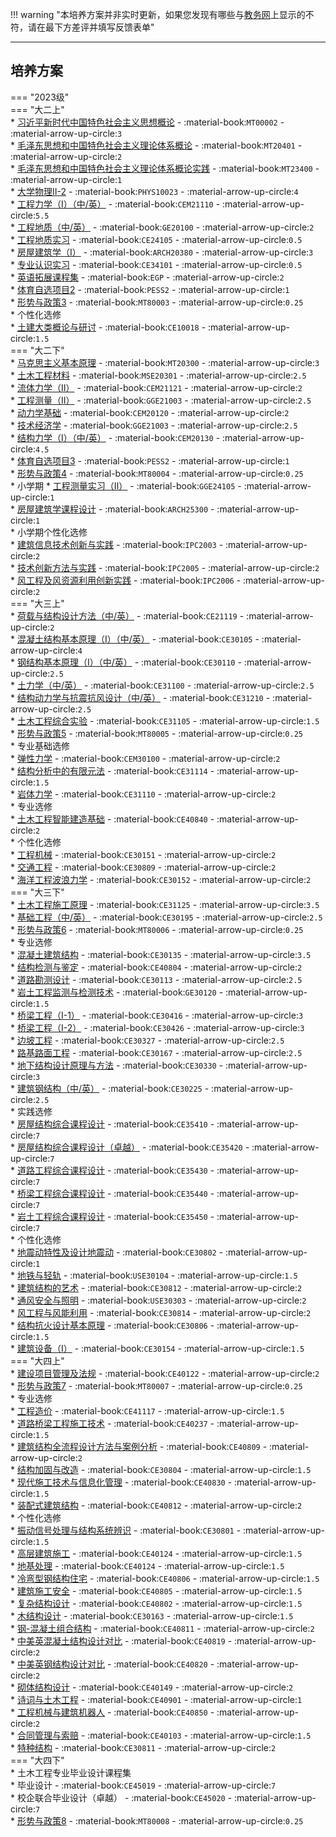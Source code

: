 !!! warning "本培养方案并非实时更新，如果您发现有哪些与[教务网](https://my.cqu.edu.cn)上显示的不符，请在最下方差评并填写反馈表单"

---

## 培养方案  

=== "2023级"  
    === "大二上"  
        * [习近平新时代中国特色社会主义思想概论](../../../课程/习近平新时代中国特色社会主义思想概论.md) - :material-book:`MT00002` - :material-arrow-up-circle:`3`  
        * [毛泽东思想和中国特色社会主义理论体系概论](../../../课程/毛泽东思想和中国特色社会主义理论体系概论.md) - :material-book:`MT20401` - :material-arrow-up-circle:`2`  
        * [毛泽东思想和中国特色社会主义理论体系概论实践](../../../课程/毛泽东思想和中国特色社会主义理论体系概论实践.md) - :material-book:`MT23400` - :material-arrow-up-circle:`1`  
        * [大学物理Ⅱ-2](../../../课程/大学物理.md) - :material-book:`PHYS10023` - :material-arrow-up-circle:`4`  
        * [工程力学（I）（中/英）](../../../课程/工程力学.md) - :material-book:`CEM21110` - :material-arrow-up-circle:`5.5`  
        * [工程地质（中/英）](../../../课程/工程地质.md) - :material-book:`GE20100` - :material-arrow-up-circle:`2`  
        * [工程地质实习](../../../课程/工程地质实习.md) - :material-book:`CE24105` - :material-arrow-up-circle:`0.5`  
        * [房屋建筑学（Ⅰ）](../../../课程/房屋建筑学.md) - :material-book:`ARCH20380` - :material-arrow-up-circle:`3`  
        * [专业认识实习](../../../课程/专业认识实习.md) - :material-book:`CE34101` - :material-arrow-up-circle:`0.5`  
        * [英语拓展课程集](../../../课程/英语.md) - :material-book:`EGP` - :material-arrow-up-circle:`2`  
        * [体育自选项目2](../../../课程/体育/index.md) - :material-book:`PESS2` - :material-arrow-up-circle:`1`  
        * [形势与政策3](../../../课程/形势与政策.md) - :material-book:`MT80003` - :material-arrow-up-circle:`0.25`  
        * 个性化选修  
            * [土建大类概论与研讨](../../../课程/土建大类概论与研讨.md) - :material-book:`CE10018` - :material-arrow-up-circle:`1.5`  
    === "大二下"  
        * [马克思主义基本原理](../../../课程/马克思主义基本原理.md) - :material-book:`MT20300` - :material-arrow-up-circle:`3`  
        * [土木工程材料](../../../课程/土木工程材料.md) - :material-book:`MSE20301` - :material-arrow-up-circle:`2.5`  
        * [流体力学（Ⅱ）](../../../课程/流体力学.md) - :material-book:`CEM21121` - :material-arrow-up-circle:`2`  
        * [工程测量（Ⅱ）](../../../课程/工程测量.md) - :material-book:`GGE21003` - :material-arrow-up-circle:`2.5`  
        * [动力学基础](../../../课程/动力学基础.md) - :material-book:`CEM20120` - :material-arrow-up-circle:`2`  
        * [技术经济学](../../../课程/技术经济学.md) - :material-book:`GGE21003` - :material-arrow-up-circle:`2.5`  
        * [结构力学（I）（中/英）](../../../课程/结构力学.md) - :material-book:`CEM20130` - :material-arrow-up-circle:`4.5`  
        * [体育自选项目3](../../../课程/体育/index.md) - :material-book:`PESS2` - :material-arrow-up-circle:`1`  
        * [形势与政策4](../../../课程/形势与政策.md) - :material-book:`MT80004` - :material-arrow-up-circle:`0.25`  
        * 小学期
            * [工程测量实习（Ⅱ）](../../../课程/工程测量实习.md) - :material-book:`GGE24105` - :material-arrow-up-circle:`1`  
            * [房屋建筑学课程设计](../../../课程/房屋建筑学课程设计.md) - :material-book:`ARCH25300` - :material-arrow-up-circle:`1`  
        * 小学期个性化选修  
            * [建筑信息技术创新与实践](../../../课程/建筑信息技术创新与实践.md) - :material-book:`IPC2003` - :material-arrow-up-circle:`2`  
            * [技术创新方法与实践](../../../课程/技术创新方法与实践.md) - :material-book:`IPC2005` - :material-arrow-up-circle:`2`  
            * [风工程及风资源利用创新实践](../../../课程/风工程及风资源利用创新实践.md) - :material-book:`IPC2006` - :material-arrow-up-circle:`2`  
    === "大三上"  
        * [荷载与结构设计方法（中/英）](../../../课程/荷载与结构设计方法.md) - :material-book:`CE21119` - :material-arrow-up-circle:`2`  
        * [混凝土结构基本原理（I）（中/英）](../../../课程/混凝土结构基本原理.md) - :material-book:`CE30105` - :material-arrow-up-circle:`4`  
        * [钢结构基本原理（I）（中/英）](../../../课程/钢结构基本原理.md) - :material-book:`CE30110` - :material-arrow-up-circle:`2.5`  
        * [土力学（中/英）](../../../课程/土力学.md) - :material-book:`CE31100` - :material-arrow-up-circle:`2.5`  
        * [结构动力学与抗震抗风设计（中/英）](../../../课程/结构动力学与抗震抗风设计.md) - :material-book:`CE31210` - :material-arrow-up-circle:`2.5`  
        * [土木工程综合实验](../../../课程/土木工程综合实验.md) - :material-book:`CE31105` - :material-arrow-up-circle:`1.5`  
        * [形势与政策5](../../../课程/形势与政策.md) - :material-book:`MT80005` - :material-arrow-up-circle:`0.25`  
        * 专业基础选修  
            * [弹性力学](../../../课程/弹性力学.md) - :material-book:`CEM30100` - :material-arrow-up-circle:`2`  
            * [结构分析中的有限元法](../../../课程/结构分析中的有限元法.md) - :material-book:`CE31114` - :material-arrow-up-circle:`1.5`  
            * [岩体力学](../../../课程/岩体力学.md) - :material-book:`CE31110` - :material-arrow-up-circle:`2`  
        * 专业选修  
            * [土木工程智能建造基础](../../../课程/土木工程智能建造基础.md) - :material-book:`CE40840` - :material-arrow-up-circle:`2`  
        * 个性化选修  
            * [工程机械](../../../课程/工程机械.md) - :material-book:`CE30151` - :material-arrow-up-circle:`2`  
            * [交通工程](../../../课程/交通工程.md) - :material-book:`CE30809` - :material-arrow-up-circle:`2`  
            * [海洋工程波浪力学](../../../课程/海洋工程波浪力学.md) - :material-book:`CE30152` - :material-arrow-up-circle:`2`  
    === "大三下"  
        * [土木工程施工原理](../../../课程/土木工程施工原理.md) - :material-book:`CE31125` - :material-arrow-up-circle:`3.5`  
        * [基础工程（中/英）](../../../课程/基础工程.md) - :material-book:`CE30195` - :material-arrow-up-circle:`2.5`  
        * [形势与政策6](../../../课程/形势与政策.md) - :material-book:`MT80006` - :material-arrow-up-circle:`0.25`  
        * 专业选修  
            * [混凝土建筑结构](../../../课程/混凝土建筑结构.md) - :material-book:`CE30135` - :material-arrow-up-circle:`3.5`  
            * [结构检测与鉴定](../../../课程/结构检测与鉴定.md) - :material-book:`CE40804` - :material-arrow-up-circle:`2`  
            * [道路勘测设计](../../../课程/道路勘测设计.md) - :material-book:`CE30113` - :material-arrow-up-circle:`2.5`  
            * [岩土工程监测与检测技术](../../../课程/岩土工程监测与检测技术.md) - :material-book:`GE30120` - :material-arrow-up-circle:`1.5`  
            * [桥梁工程（I-1）](../../../课程/桥梁工程.md) - :material-book:`CE30416` - :material-arrow-up-circle:`3`  
            * [桥梁工程（I-2）](../../../课程/桥梁工程.md) - :material-book:`CE30426` - :material-arrow-up-circle:`3`  
            * [边坡工程](../../../课程/边坡工程.md) - :material-book:`CE30327` - :material-arrow-up-circle:`2.5`  
            * [路基路面工程](../../../课程/路基路面工程.md) - :material-book:`CE30167` - :material-arrow-up-circle:`2.5`  
            * [地下结构设计原理与方法](../../../课程/地下结构设计原理与方法.md) - :material-book:`CE30330` - :material-arrow-up-circle:`3`  
            * [建筑钢结构（中/英）](../../../课程/建筑钢结构.md) - :material-book:`CE30225` - :material-arrow-up-circle:`2.5`  
        * 实践选修  
            * [房屋结构综合课程设计](../../../课程/房屋结构综合课程设计.md) - :material-book:`CE35410` - :material-arrow-up-circle:`7`  
            * [房屋结构综合课程设计（卓越）](../../../课程/房屋结构综合课程设计.md) - :material-book:`CE35420` - :material-arrow-up-circle:`7`  
            * [道路工程综合课程设计](../../../课程/道路工程综合课程设计.md) - :material-book:`CE35430` - :material-arrow-up-circle:`7`  
            * [桥梁工程综合课程设计](../../../课程/桥梁工程综合课程设计.md) - :material-book:`CE35440` - :material-arrow-up-circle:`7`  
            * [岩土工程综合课程设计](../../../课程/岩土工程综合课程设计.md) - :material-book:`CE35450` - :material-arrow-up-circle:`7`  
        * 个性化选修  
            * [地震动特性及设计地震动](../../../课程/地震动特性及设计地震动.md) - :material-book:`CE30802` - :material-arrow-up-circle:`1`  
            * [地铁与轻轨](../../../课程/地铁与轻轨.md) - :material-book:`USE30104` - :material-arrow-up-circle:`1.5`  
            * [建筑结构的艺术](../../../课程/建筑结构的艺术.md) - :material-book:`CE30812` - :material-arrow-up-circle:`2`  
            * [通风安全与照明](../../../课程/通风安全与照明.md) - :material-book:`USE30303` - :material-arrow-up-circle:`2`  
            * [风工程与风能利用](../../../课程/风工程与风能利用.md) - :material-book:`CE30814` - :material-arrow-up-circle:`2`  
            * [结构抗火设计基本原理](../../../课程/结构抗火设计基本原理.md) - :material-book:`CE30806` - :material-arrow-up-circle:`1.5`  
            * [建筑设备（I）](../../../课程/建筑设备.md) - :material-book:`CE30154` - :material-arrow-up-circle:`1.5`  
    === "大四上"  
        * [建设项目管理及法规](../../../课程/建设项目管理及法规.md) - :material-book:`CE40122` - :material-arrow-up-circle:`2`  
        * [形势与政策7](../../../课程/形势与政策.md) - :material-book:`MT80007` - :material-arrow-up-circle:`0.25`  
        * 专业选修  
            * [工程造价](../../../课程/工程造价.md) - :material-book:`CE41117` - :material-arrow-up-circle:`1.5`  
            * [道路桥梁工程施工技术](../../../课程/道路桥梁工程施工技术.md) - :material-book:`CE40237` - :material-arrow-up-circle:`1.5`  
            * [建筑结构全流程设计方法与案例分析](../../../课程/建筑结构全流程设计方法与案例分析.md) - :material-book:`CE40809` - :material-arrow-up-circle:`2`  
            * [结构加固与改造](../../../课程/结构加固与改造.md) - :material-book:`CE30804` - :material-arrow-up-circle:`1.5`  
            * [现代施工技术与信息化管理](../../../课程/现代施工技术与信息化管理.md) - :material-book:`CE40830` - :material-arrow-up-circle:`1.5`  
            * [装配式建筑结构](../../../课程/装配式建筑结构.md) - :material-book:`CE40812` - :material-arrow-up-circle:`2`  
        * 个性化选修  
            * [振动信号处理与结构系统辨识](../../../课程/振动信号处理与结构系统辨识.md) - :material-book:`CE30801` - :material-arrow-up-circle:`1.5`  
            * [高层建筑施工](../../../课程/高层建筑施工.md) - :material-book:`CE40124` - :material-arrow-up-circle:`1.5`  
            * [地基处理](../../../课程/地基处理.md) - :material-book:`CE40124` - :material-arrow-up-circle:`1.5`  
            * [冷弯型钢结构住宅](../../../课程/冷弯型钢结构住宅.md) - :material-book:`CE40806` - :material-arrow-up-circle:`1.5`  
            * [建筑施工安全](../../../课程/建筑施工安全.md) - :material-book:`CE40805` - :material-arrow-up-circle:`1.5`  
            * [复杂结构设计](../../../课程/复杂结构设计.md) - :material-book:`CE40802` - :material-arrow-up-circle:`1.5`  
            * [木结构设计](../../../课程/木结构设计.md) - :material-book:`CE30163` - :material-arrow-up-circle:`1.5`  
            * [钢-混凝土组合结构](../../../课程/钢-混凝土组合结构.md) - :material-book:`CE40811` - :material-arrow-up-circle:`2`  
            * [中美英混凝土结构设计对比](../../../课程/中美英混凝土结构设计对比.md) - :material-book:`CE40819` - :material-arrow-up-circle:`2`  
            * [中美英钢结构设计对比](../../../课程/中美英钢结构设计对比.md) - :material-book:`CE40820` - :material-arrow-up-circle:`2`  
            * [砌体结构设计](../../../课程/砌体结构设计.md) - :material-book:`CE40149` - :material-arrow-up-circle:`2`  
            * [诗词与土木工程](../../../课程/诗词与土木工程.md) - :material-book:`CE40901` - :material-arrow-up-circle:`1`  
            * [工程机械与建筑机器人](../../../课程/工程机械与建筑机器人.md) - :material-book:`CE40850` - :material-arrow-up-circle:`2`  
            * [合同管理与索赔](../../../课程/合同管理与索赔.md) - :material-book:`CE40103` - :material-arrow-up-circle:`1.5`  
            * [特种结构](../../../课程/特种结构.md) - :material-book:`CE30811` - :material-arrow-up-circle:`2`  
    === "大四下"  
        * 土木工程专业毕业设计课程集  
            * 毕业设计 - :material-book:`CE45019` - :material-arrow-up-circle:`7`  
            * 校企联合毕业设计（卓越） - :material-book:`CE45020` - :material-arrow-up-circle:`7`  
        * [形势与政策8](../../../课程/形势与政策.md) - :material-book:`MT80008` - :material-arrow-up-circle:`0.25`  